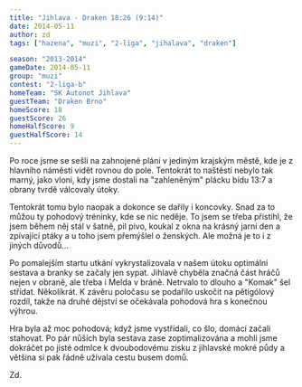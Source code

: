 ```yaml
---
title: "Jihlava - Draken 18:26 (9:14)"
date: 2014-05-11
author: zd
tags: ["hazena", "muzi", "2-liga", "jihalava", "draken"]

season: "2013-2014"
gameDate: 2014-05-11
group: "muzi"
contest: "2-liga-b"
homeTeam: "SK Autonot Jihlava"
guestTeam: "Draken Brno"
homeScore: 18
guestScore: 26
homeHalfScore: 9
guestHalfScore: 14
---
```


Po roce jsme se sešli na zahnojené pláni v jediným krajským městě, kde je z hlavního náměstí vidět rovnou do pole. Tentokrát to naštěstí nebylo tak marný, jako vloni, kdy jsme dostali na "zahleněným" plácku bídu 13:7 a obrany tvrdě válcovaly útoky.

Tentokrát tomu bylo naopak a dokonce se dařily i koncovky. Snad za to můžou ty pohodový tréninky, kde se nic neděje. To jsem se třeba přistihl, že jsem během něj stál v šatně, pil pivo, koukal z okna na krásný jarní den a zpívající ptáky a u toho jsem přemýšlel o ženských. Ale možná je to i z jiných důvodů...

Po pomalejším startu utkání vykrystalizovala v našem útoku optimální sestava a branky se začaly jen sypat. Jihlavě chyběla značná část hráčů nejen v obraně, ale třeba i Melda v bráně. Netrvalo to dlouho a "Komak" šel střídat. Několikrát. K závěru poločasu se podařilo uskočit na pětigólový rozdíl, takže na druhé dějství se očekávala pohodová hra s konečnou výhrou.

Hra byla až moc pohodová; když jsme vystřídali, co šlo, domácí začali stahovat. Po pár nůších byla sestava zase zoptimalizována a mohli jsme dokráčet po jisté odmlce k dvoubodovému zisku z jihlavské mokré půdy a většina si pak řádně užívala cestu busem domů.

Zd.

